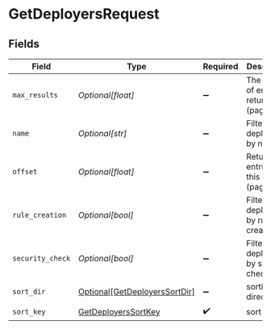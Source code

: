 # GetDeployersRequest


## Fields

| Field                                                                           | Type                                                                            | Required                                                                        | Description                                                                     |
| ------------------------------------------------------------------------------- | ------------------------------------------------------------------------------- | ------------------------------------------------------------------------------- | ------------------------------------------------------------------------------- |
| `max_results`                                                                   | *Optional[float]*                                                               | :heavy_minus_sign:                                                              | The number of entries to return (pagination)                                    |
| `name`                                                                          | *Optional[str]*                                                                 | :heavy_minus_sign:                                                              | Filter deployers by name                                                        |
| `offset`                                                                        | *Optional[float]*                                                               | :heavy_minus_sign:                                                              | Return entries from this offset (pagination)                                    |
| `rule_creation`                                                                 | *Optional[bool]*                                                                | :heavy_minus_sign:                                                              | Filter deployers by rule creation                                               |
| `security_check`                                                                | *Optional[bool]*                                                                | :heavy_minus_sign:                                                              | Filter deployers by security checks                                             |
| `sort_dir`                                                                      | [Optional[GetDeployersSortDir]](../../models/operations/getdeployerssortdir.md) | :heavy_minus_sign:                                                              | sorting direction                                                               |
| `sort_key`                                                                      | [GetDeployersSortKey](../../models/operations/getdeployerssortkey.md)           | :heavy_check_mark:                                                              | sort key                                                                        |